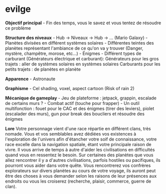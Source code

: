 # evilge

**Objectif principal**
    - Fin des temps, vous le savez et vous tentez de résoudre ce problème

**Structure des niveaux**
    - Hub -> Niveaux -> Hub -> ... (Mario Galaxy)
    - Planètes divisées en différent systèmes solaires
    - Différentes teintes des planètes représentant l'ambiance de ce qu'on va y trouver (Danger, mystère, champêtre, morose, etc...)
    - Énigmes 
    - Différent types de carburant (Générateurs électrique et carburant):
        Générateurs pour les gros trajets : aller de systèmes solaires en systèmes solaires
        Carburants pour les petits trajets : de planètes en planète

**Apparence** 
    - Astronaute

**Graphisme**
    - Cel shading, voxel, aspect cartoon (Risk of rain 2)

**Mécanique de gameplay**
    - Jeu de plateforme : jetpack, grappin, escalade de certains murs ?
    - Combat actif (touche pour frapper)
    - Un outil multifonction : fouet pour le CAC et des énigmes (tirer des leviers), piolet (escalader des murs), gun pour break des boucliers et résoudre des énigmes

**Lore**
    Votre personnage vient d'une race répartie en différent clans, très nomade. Vous et vos semblables avez dédiées vos existences à l'exploration de l'univers afin d'étancher votre soif de connaissance, votre race excelle dans la navigation spatiale, étant votre principale raison de vivre. Il vous arrive de temps à autre d'aider les civilisations en difficultés quand vous en ressentez le besoin. 
    Sur certaines des planètes que vous allez rencontrer il y a d'autres civilisations, parfois hostiles ou pacifiques, ils pourront vous aider dans votre quête.
    Vous rencontrerez vos confrères explorateurs sur divers planètes au cours de votre voyage, ils auront peut être des choses à vous demander selon les raisons de leur présences aux endroits ou vous les croiserez (recherche, plaisir, commerce, guerre de clan).